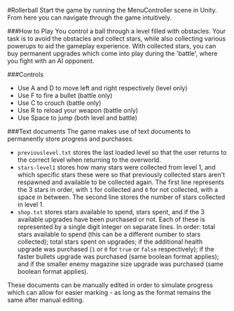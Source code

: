 #Rollerball
Start the game by running the MenuController scene in Unity. From here you can navigate through the game intuitively.

###How to Play
You control a ball through a level filled with obstacles. Your task is to avoid the obstacles and collect stars, while also collecting various powerups to aid the gameplay experience. With collected stars, you can buy permanent upgrades which come into play during the 'battle', where you fight with an AI opponent.

###Controls
* Use A and D to move left and right respectively (level only)
* Use F to fire a bullet (battle only)
* Use C to crouch (battle only)
* Use R to reload your weapon (battle only)
* Use Space to jump (both level and battle)

###Text documents
The game makes use of text documents to permanently store progress and purchases.
* `previouslevel.txt` stores the last loaded level so that the user returns to the correct level when returning to the overworld.
* `stars-level1` stores how many stars were collected from level 1, and which specific stars these were so that previously collected stars aren't respawned and available to be collected again. The first line represents the 3 stars in order, with `1` for collected and `0` for not collected, with a space in between. The second line stores the number of stars collected in level 1.
* `shop.txt` stores stars available to spend, stars spent, and if the 3 available upgrades have been purchased or not. Each of these is represented by a single digit integer on separate lines. In order: total stars available to spend (this can be a different number to stars collected); total stars spent on upgrades; if the additional health upgrade was purchased (`1` or `0` for `true` or `false` respectively); if the faster bullets upgrade was purchased (same boolean format applies); and if the smaller enemy magazine size upgrade was purchased (same boolean format applies).

These documents can be manually edited in order to simulate progress which can allow for easier marking - as long as the format remains the same after manual editing.